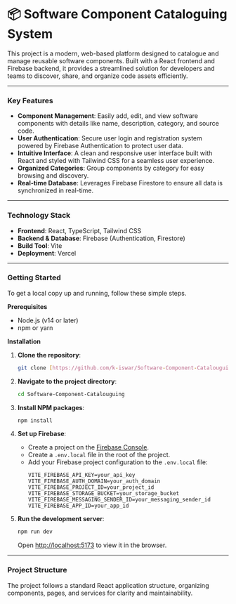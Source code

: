 # 📦 Software Component Cataloguing System

This project is a modern, web-based platform designed to catalogue and manage reusable software components. Built with a React frontend and Firebase backend, it provides a streamlined solution for developers and teams to discover, share, and organize code assets efficiently.

---

### Key Features

* **Component Management**: Easily add, edit, and view software components with details like name, description, category, and source code.
* **User Authentication**: Secure user login and registration system powered by Firebase Authentication to protect user data.
* **Intuitive Interface**: A clean and responsive user interface built with React and styled with Tailwind CSS for a seamless user experience.
* **Organized Categories**: Group components by category for easy browsing and discovery.
* **Real-time Database**: Leverages Firebase Firestore to ensure all data is synchronized in real-time.

---

### Technology Stack

* **Frontend**: React, TypeScript, Tailwind CSS
* **Backend & Database**: Firebase (Authentication, Firestore)
* **Build Tool**: Vite
* **Deployment**: Vercel

---

### Getting Started

To get a local copy up and running, follow these simple steps.

**Prerequisites**
* Node.js (v14 or later)
* npm or yarn

**Installation**

1.  **Clone the repository**:
    ```bash
    git clone [https://github.com/k-iswar/Software-Component-Catalouguing.git](https://github.com/k-iswar/Software-Component-Catalouguing.git)
    ```

2.  **Navigate to the project directory**:
    ```bash
    cd Software-Component-Catalouguing
    ```

3.  **Install NPM packages**:
    ```bash
    npm install
    ```

4.  **Set up Firebase**:
    * Create a project on the [Firebase Console](https://console.firebase.google.com/).
    * Create a `.env.local` file in the root of the project.
    * Add your Firebase project configuration to the `.env.local` file:
        ```env
        VITE_FIREBASE_API_KEY=your_api_key
        VITE_FIREBASE_AUTH_DOMAIN=your_auth_domain
        VITE_FIREBASE_PROJECT_ID=your_project_id
        VITE_FIREBASE_STORAGE_BUCKET=your_storage_bucket
        VITE_FIREBASE_MESSAGING_SENDER_ID=your_messaging_sender_id
        VITE_FIREBASE_APP_ID=your_app_id
        ```

5.  **Run the development server**:
    ```bash
    npm run dev
    ```
    Open [http://localhost:5173](http://localhost:5173) to view it in the browser.

---

### Project Structure

The project follows a standard React application structure, organizing components, pages, and services for clarity and maintainability.
